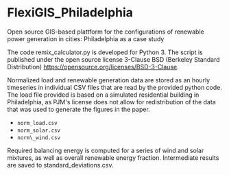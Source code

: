 # FlexiGIS_Philadelphia

Open source GIS-based plattform for the configurations of renewable power generation in cities: Philadelphia as a case study

The code remix_calculator.py is developed for Python 3. The script is published under the open source license 3-Clause BSD (Berkeley Standard Distribution) https://opensource.org/licenses/BSD-3-Clause.

Normalized load and renewable generation data are stored as an hourly timeseries in individual CSV files that are read by the provided python code. The load file provided is based on a simulated residential building in Philadelphia, as PJM's license does not allow for redistribution of the data that was used to generate the figures in the paper.

* `norm_load.csv`
* `norm_solar.csv`
* `norm\_wind.csv`

Required balancing energy is computed for a series of wind and solar mixtures, as well as overall renewable energy fraction. Intermediate results are saved to standard_deviations.csv.
